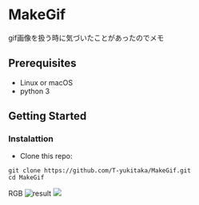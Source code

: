 # MakeGif

gif画像を扱う時に気づいたことがあったのでメモ

## Prerequisites
- Linux or macOS
- python 3

## Getting Started
### Instalattion
- Clone this repo:
```
git clone https://github.com/T-yukitaka/MakeGif.git
cd MakeGif
```
RGB
![result](https://github.com/T-yukitaka/MakeGif/results/RGB.gif?raw=true)
<img src='https://github.com/T-yukitaka/MakeGif/data/imgs/001.png'>
